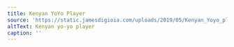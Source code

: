 ```yaml
---
title: Kenyan YoYo Player
source: 'https://static.jamesdigioia.com/uploads/2019/05/Kenyan_Yoyo_player-scaled.jpg'
altText: Kenyan yo-yo player
caption: ''
---
```


